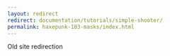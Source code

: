 ```yaml
---
layout: redirect
redirect: documentation/tutorials/simple-shooter/
permalink: haxepunk-103-masks/index.html
---
```

Old site redirection